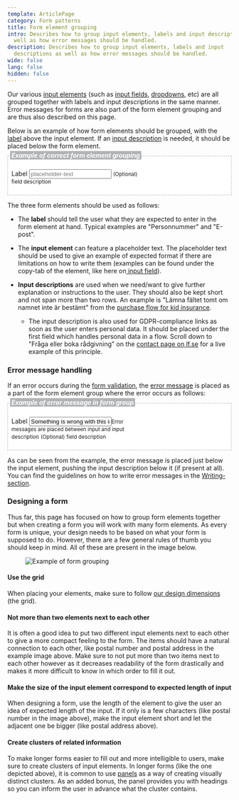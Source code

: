 ```yaml
---
template: ArticlePage
category: Form patterns
title: Form element grouping
intro: Describes how to group input elements, labels and input descriptions as
  well as how error messages should be handled.
description: Describes how to group input elements, labels and input
  descriptions as well as how error messages should be handled.
wide: false
lang: false
hidden: false
---
```

Our various [input elements](/components/web/forms/) (such as [input fields](/components/web/forms/input-field), [dropdowns](/components/web/forms/dropdown), etc) are all grouped together with labels and input descriptions in the same manner. Error messages for forms are also part of the form element grouping and are thus also described on this page.

Below is an example of how form elements should be grouped, with the [label](/components/web/text/specific-use-text-styles#labels) above the input element. If an [input description](/components/web/text/specific-use-text-styles) is needed, it should be placed below the form element.

<LfuiWrapper>



<div width="100%" style="background-color: white; padding: 8px; border: 1px dashed #B1B3B6">

<h5 style="margin-top: -19px; margin-left: -3px"> <span style="background-color: #B1B3B6; color: white; padding: 1px 3px 1px 3px;">Example of correct form element grouping</span></h5>

<form> <div class="form-group" style="width: 60%" > <label for="exampleInputEmail1">Label</label> <input type="text" class="form-control" aria-describedby="emailHelp1" placeholder="placeholder-text"> <small id="emailHelp1" class="form-text text-muted">(Optional)  field description</small> </div>  </form>

</div>



</LfuiWrapper>

The three form elements should be used as follows:

* The **label** should tell the user what they are expected to enter in the form element at hand. Typical examples are "Personnummer" and "E-post".
* The **input element** can feature a placeholder text. The placeholder text should be used to give an example of expected format if there are limitations on how to write them (examples can be found under the copy-tab of the element, like here on[ input field](/components/web/forms/input-field?copy)).
* **Input descriptions** are used when we need/want to give further explanation or instructions to the user. They should also be kept short and not span more than two rows. An example is "Lämna fältet tomt om namnet inte är bestämt" from the [purchase flow for kid insurance](https://www.lansforsakringar.se/stockholm/privat/forsakring/personforsakring/gravidforsakring/ansok/).

  * The input description is also used for GDPR-compliance links as soon as the user enters personal data. It should be placed under the first field which handles personal data in a flow. Scroll down to "Fråga eller boka rådgivning" on the [contact page on lf.se](https://www.lansforsakringar.se/stockholm/privat/om-oss/kontakta-oss/) for a live example of this principle.

### Error message handling

If an error occurs during the [form validation,](form-validation) the [error message](/components/web/text/specific-use-text-styles) is placed as a part of the form element group where the error occurs as follows: 

<LfuiWrapper>

<div width="100%" style="background-color: white; padding: 8px; border: 1px dashed #B1B3B6">

<h5 style="margin-top: -19px; margin-left: -3px"> <span style="background-color: #B1B3B6; color: white; padding: 1px 3px 1px 3px;">Example of error message in form group</span></h5>

<form> <div class="form-group has-danger" style="width: 60%" > <label for="exampleInputEmail1">Label</label> <input type="text" class="form-control" aria-describedby="emailHelp1" value="Something is wrong with this input"><small class="form-control-feedback">Error messages are placed between input and input description</small> <small id="emailHelp1" class="form-text text-muted">(Optional)  field description</small> </div>  </form>

</div>

</LfuiWrapper>

As can be seen from the example, the error message is placed just below the input element, pushing the input description below it (if present at all). You can find the guidelines on how to write error messages in the [Writing-section](/patterns/general-patterns/writing).

### Designing a form

Thus far, this page has focused on how to group form elements together but when creating a form you will work with many form elements. As every form is unique, your design needs to be based on what your form is supposed to do. However, there are a few general rules of thumb you should keep in mind. All of these are present in the image below.

<figure class="Image Image__background"><img src="/img/form-grouping-examples.png" srcset="/img/form-grouping-examples.png 2x" alt="Example of form grouping"><figcaption><div class="Image__caption"></div></figcaption></figure>

#### Use the grid

When placing your elements, make sure to follow [our design dimensions](/visual-identity/design-dimensions) (the grid).

#### Not more than two elements next to each other

It is often a good idea to put two different input elements next to each other to give a more compact feeling to the form. The items should have a natural connection to each other, like postal number and postal address in the example image above. Make sure to not put more than two items next to each other however as it decreases readability of the form drastically and makes it more difficult to know in which order to fill it out.

#### Make the size of the input element correspond to expected length of input

When designing a form, use the length of the element to give the user an idea of expected length of the input. If it only is a few characters (like postal number in the image above), make the input element short and let the adjacent one be bigger (like postal address above).

#### Create clusters of related information

To make longer forms easier to fill out and more intelligible to users, make sure to create clusters of input elements. In longer forms (like the one depicted above), it is common to use [panels](/components/web/page-content/panel) as a way of creating visually distinct clusters. As an added bonus, the panel provides you with headings so you can inform the user in advance what the cluster contains.